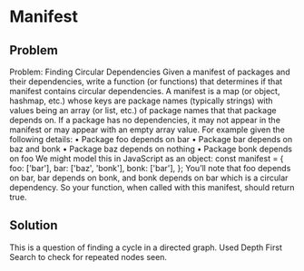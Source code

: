 # Manifest

## Problem
Problem: Finding Circular Dependencies
Given a manifest of packages and their dependencies, write a function (or functions) that determines if that manifest contains circular dependencies.
A manifest is a map (or object, hashmap, etc.) whose keys are package names (typically strings) with values being an array (or list, etc.) of package names that that package depends on. If a package has no dependencies, it may not appear in the manifest or may appear with an empty array value.
For example given the following details:
•	Package foo depends on bar
•	Package bar depends on baz and bonk
•	Package baz depends on nothing
•	Package bonk depends on foo
We might model this in JavaScript as an object:
const manifest = {
    foo: ['bar'],
    bar: ['baz', 'bonk'],
    bonk: ['bar'],
};
You’ll note that foo depends on bar, bar depends on bonk, and bonk depends on bar which is a circular dependency. So your function, when called with this manifest, should return true.

## Solution
This is a question of finding a cycle in a directed graph. Used Depth First Search to check for repeated nodes seen.

